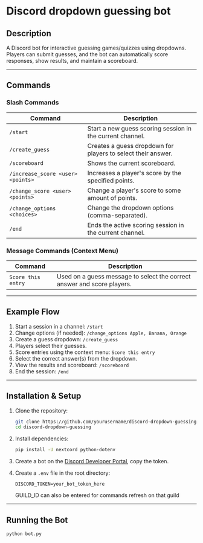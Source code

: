 # Discord dropdown guessing bot

## Description
A Discord bot for interactive guessing games/quizzes using dropdowns. Players can submit guesses, and the bot can automatically score responses, show results, and maintain a scoreboard.

---

## Commands

### Slash Commands

| Command | Description |
|---------|-------------|
| `/start` | Start a new guess scoring session in the current channel. |
| `/create_guess` | Creates a guess dropdown for players to select their answer. |
| `/scoreboard` | Shows the current scoreboard. |
| `/increase_score <user> <points>` | Increases a player's score by the specified points. |
| `/change_score <user> <points>` | Change a player's score to some amount of points. |
| `/change_options <choices>` | Change the dropdown options (comma-separated). |
| `/end` | Ends the active scoring session in the current channel. |

### Message Commands (Context Menu)

| Command | Description |
|---------|-------------|
| `Score this entry` | Used on a guess message to select the correct answer and score players. |

---

## Example Flow

1. Start a session in a channel: `/start`
2. Change options (if needed): `/change_options Apple, Banana, Orange`
3. Create a guess dropdown: `/create_guess`
4. Players select their guesses.
5. Score entries using the context menu: `Score this entry`
6. Select the correct answer(s) from the dropdown.
6. View the results and scoreboard: `/scoreboard`
7. End the session: `/end`

---

## Installation & Setup

1. Clone the repository:

    ```bash
    git clone https://github.com/yourusername/discord-dropdown-guessing.git
    cd discord-dropdown-guessing
    ```

2. Install dependencies:

    ```bash
    pip install -U nextcord python-dotenv
    ```

3. Create a bot on the [Discord Developer Portal](https://discord.com/developers/applications), copy the token.

4. Create a `.env` file in the root directory:

    ```text
    DISCORD_TOKEN=your_bot_token_here
    ```

    GUILD_ID can also be entered for commands refresh on that guild

---

## Running the Bot

```bash
python bot.py
